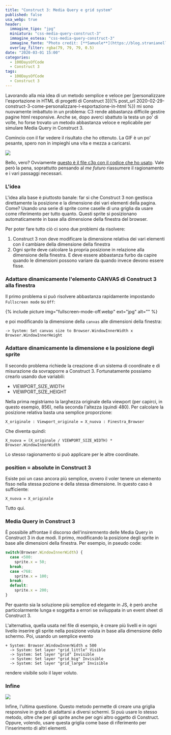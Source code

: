 ```yaml
---
title: "Construct 3: Media Query e grid system"
published: false
usa_webp: true
header:
  immagine_tipo: "jpg"
  miniatura: "css-media-query-construct-3"
  immagine_estesa: "css-media-query-construct-3"
  immagine_fonte: "Photo credit: [**Samuele**](https://blog.stranianelli.com/)"
  overlay_filter: rgba(79, 79, 79, 0.5)
date: "2020-03-01 15:00"
categories:
  - 100DaysOfCode
  - Construct 3
tags:
  - 100DaysOfCode
  - Construct 3
---
```


Lavorando alla mia idea di un metodo semplice e veloce per [personalizzare l'esportazione in HTML di progetti di Construct 3]({% post_url 2020-02-29-construct-3-come-personalizzare-l-esportazione-in-html %}) mi sono nuovamente imbattuto in un problema: C3 rende abbastanza difficile gestire pagine html responsive. Anche se, dopo averci sbattuto la testa un po' di volte, ho forse trovato un metodo abbastanza veloce e replicabile per simulare Media Query in Construct 3.

Comincio con il far vedere il risultato che ho ottenuto. La GIF è un po' pesante, spero non in impieghi una vita e mezza a caricarsi.

<img src="https://blog.stranianelli.com/images/gif/2020-03-01-construct-3-media-query-e-grid-system.gif">

Bello, vero? Ovviamente [questo è il file c3p con il codice che ho usato]((https://raw.githubusercontent.com/el3um4s/strani-anelli-blog/master/_posts/2020/2020-03-01-construct-3-media-query-e-grid-system/grid-system-for-construct-3.c3p)). Vale però la pena, soprattutto pensando al _me futuro_ riassumere il ragionamento e i vari passaggi necessari.

### L'idea

L'idea alla base è piuttosto banale: far si che Construct 3 non gestisca direttamente la posizione e la dimensione dei vari elementi della pagina. Come? Usando una serie di sprite come caselle di una griglia da usare come riferimento per tutto quanto. Questi sprite si posizionano automaticamente in base alla dimensione della finestra del browser.

Per poter fare tutto ciò ci sono due problemi da risolvere:

1. Construct 3 non deve modificare la dimensione relativa dei vari elementi con il cambiare della dimensione della finestra
2. Ogni sprite deve calcolare la propria posizione in relazione alla dimensione della finestra. E deve essere abbastanza furbo da capire quando le dimensioni possono variare da quando invece devono essere fisse.

### Adattare dinamicamente l'elemento CANVAS di Construct 3 alla finestra

Il primo problema si può risolvere abbastanza rapidamente impostando `Fullscreen mode` su `Off`:

{% include picture img="fullscreen-mode-off.webp" ext="jpg" alt="" %}

e poi modificando la dimensione della `canvas` alle dimensioni della finestra:

~~~
-> System: Set canvas size to Browser.WindowInnerWidth x Browser.WindowInnerHeight
~~~

### Adattare dinamicamente la dimensione e la posizione degli sprite

Il secondo problema richiede la creazione di un sistema di coordinate e di misurazione da sovrapporre a Construct 3. Fortunatamente possiamo crearlo usando due variabili:

- VIEWPORT_SIZE_WIDTH
- VIEWPORT_SIZE_HEIGHT

Nella prima registriamo la larghezza originale della viewport (per capirci, in questo esempio, 856), nella seconda l'altezza (quindi 480). Per calcolare la posizione relativa basta una semplice proporzione:

`X_originale : Viewport_originale = X_nuova : Finestra_Browser`

Che diventa quindi:

~~~
X_nuova = (X_originale / VIEWPORT_SIZE_WIDTH) * Browser.WindowInnerWidth
~~~

Lo stesso ragionamento si può applicare per le altre coordinate.

### position = absolute in Construct 3

Esiste poi un caso ancora più semplice, ovvero il voler tenere un elemento fisso nella stessa pozione e della stessa dimensione. In questo caso è sufficiente:

~~~
X_nuova = X_originale
~~~

Tutto qui.

### Media Query in Construct 3

È possibile affrontae il discorso dell'insiremnento delle Media Query in Construct 3 in due modi. Il primo, modificando la posizione degli sprite in base alle dimensioni della finestra. Per esempio, in pseudo code:

~~~js
switch(Browser.WindowInnerWidth) {
  case <500:
    sprite.x = 50;
  break;
  case <768:
    sprite.x = 100;
  break;
  default:
    sprite.x = 200;
}
~~~

Per quanto sia la soluzione più semplice ed elegante in JS, è però anche particolarmente lunga e soggetta a errori se sviluppata in un event sheet di Construct 3.

L'alternativa, quella usata nel file di esempio, è creare più livelli e in ogni livello inserire gli sprite nella posizione voluta in base alla dimensione dello schermo. Poi, usando un semplice evento

~~~
+ System: Browser.WindowInnerWidth ≤ 500
  -> System: Set layer "grid_little" Visible
  -> System: Set layer "grid" Invisible
  -> System: Set layer "grid_big" Invisible
  -> System: Set layer "grid_large" Invisible
~~~

rendere visibile solo il layer voluto.

### Infine

<img src="https://blog.stranianelli.com/images/gif/2020-03-01-construct-3-media-query-e-grid-system-smile.gif">

Infine, l'ultima questione. Questo metodo permette di creare una griglia responsive in grado di adattarsi a diversi schermi. Si puù usare lo stesso metodo, oltre che per gli sprite anche per ogni altro oggetto di Construct. Oppure, volendo, usare questa griglia come base di riferimento per l'inserimento di altri elementi.

